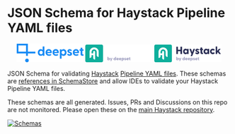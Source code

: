# JSON Schema for Haystack Pipeline YAML files

<p align="center" float="left">
  <img alt="" src="https://raw.githubusercontent.com/deepset-ai/.github/main/deepset-logo-colored.png" width="30%"/>
  <img alt="" src="https://raw.githubusercontent.com/deepset-ai/.github/main/haystack-logo-colored-on-dark.png#gh-dark-mode-only" width="30%"/>
  <img alt="" src="https://raw.githubusercontent.com/deepset-ai/.github/main/haystack-logo-colored.png#gh-light-mode-only" width="30%"/>
</p>

JSON Schema for validating [Haystack](https://haystack.deepset.ai/) [Pipeline YAML files](https://docs.haystack.deepset.ai/docs/pipelines#yaml-file-definitions). These schemas are [references in SchemaStore](https://www.schemastore.org/json/) and allow IDEs to validate your Haystack Pipeline YAML files.

These schemas are all generated. Issues, PRs and Discussions on this repo are not monitored. Please open these on the [main Haystack repository](https://github.com/deepset-ai/haystack).

<a href="https://github.com/deepset-ai/haystack-json-schema/actions/workflows/schemas.yml">
    <img alt="Schemas" src="https://github.com/deepset-ai/haystack-json-schema/actions/workflows/schemas.yml/badge.svg">
</a>
